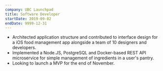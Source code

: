 ```yaml
---
company: UBC Launchpad
title: Software Developer
startDate: 2019-09-02
endDate: 9999-12-31
---
```


- Architected application structure and contributed to interface design for a iOS food management app alongside a team of 10 designers and developers.
- Implemented a Node.JS, PostgreSQL and Docker-based REST API microservice for simple management of ingredients in a user's pantry.
- Looking to launch a MVP for the end of November.
